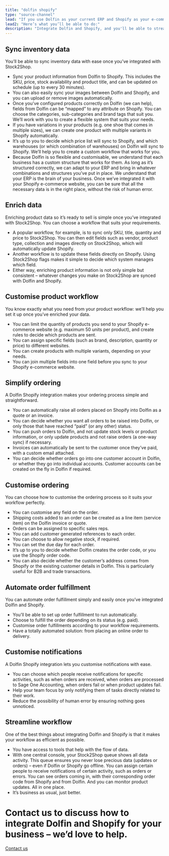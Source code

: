 ```yaml
---
title: "dolfin shopify"
type: "source-channel"
lead: "If you use Dolfin as your current ERP and Shopify as your e-commerce website, it’s important that they can communicate with each other, with ease. That’s where Stock2Shop comes in: a Dolfin Shopify integration will make your business run smoother."
lead2: "Here’s what you’ll be able to do:"
description: "Integrate Dolfin and Shopify, and you'll be able to streamline your workflow, simplify the ordering process and save time - and money. Find out more about how a Dolfin, Shopify Integration can help your business."
---
```


Sync inventory data
-------------------

You’ll be able to sync inventory data with ease once you’ve integrated with Stock2Shop.

*   Sync your product information from Dolfin to Shopify. This includes the SKU, price, stock availability and product title, and can be updated on schedule (up to every 30 minutes).
*   You can also easily sync your images between Dolfin and Shopify, and you can upload or remove images automatically.
*   Once you’ve configured products correctly on Dolfin (we can help), fields from Dolfin can be “mapped” to any attribute on Shopify. You can choose the categories, sub-categories and brand tags that suit you. We’ll work with you to create a flexible system that suits your needs.
*   If you have variations in your products (e.g. one shoe that comes in multiple sizes), we can create one product with multiple variants in Shopify automatically.
*   It’s up to you to decide which price list will sync to Shopify, and which warehouses (or which combination of warehouses) on Dolfin will sync to Shopify. We’ll help you to create a custom workflow that works for you.
*   Because Dolfin is so flexible and customisable, we understand that each business has a custom structure that works for them. As long as it’s structured correctly, we can adapt to your ERP and bring in whatever combinations and structures you’ve put in place. We understand that your ERP is the brain of your business. Once we’ve integrated it with your Shopify e-commerce website, you can be sure that all the necessary data is in the right place, without the risk of human error.

Enrich data
-----------

Enriching product data so it’s ready to sell is simple once you’ve integrated with Stock2Shop. You can choose a workflow that suits your requirements.

*   A popular workflow, for example, is to sync only SKU, title, quantity and price to Stock2Shop. You can then edit fields such as vendor, product type, collection and images directly on Stock2Shop, which will automatically update Shopify.
*   Another workflow is to update these fields directly on Shopify. Using Stock2Shop flags makes it simple to decide which system manages which field.
*   Either way, enriching product information is not only simple but consistent – whatever changes you make on Stock2Shop are synced with Dolfin and Shopify.

Customise product workflow
--------------------------

You know exactly what you need from your product workflow: we’ll help you set it up once you’ve enriched your data.

*   You can limit the quantity of products you send to your Shopify e-commerce website (e.g. maximum 50 units per product), and create rules to decide which products are sent.
*   You can assign specific fields (such as brand, description, quantity or price) to different websites.
*   You can create products with multiple variants, depending on your needs.
*   You can join multiple fields into one field before you sync to your Shopify e-commerce website.

Simplify ordering
-----------------

A Dolfin Shopify integration makes your ordering process simple and straightforward.

*   You can automatically raise all orders placed on Shopify into Dolfin as a quote or an invoice.
*   You can decide whether you want all orders to be raised into Dolfin, or only those that have reached “paid” (or any other) status.
*   You can push orders to Dolfin, and not update stock levels or product information, or only update products and not raise orders (a one-way sync) if necessary.
*   Invoices can automatically be sent to the customer once they’ve paid, with a custom email attached.
*   You can decide whether orders go into one customer account in Dolfin, or whether they go into individual accounts. Customer accounts can be created on the fly in Dolfin if required.

Customise ordering
------------------

You can choose how to customise the ordering process so it suits your workflow perfectly.

*   You can customise any field on the order.
*   Shipping costs added to an order can be created as a line item (service item) on the Dolfin invoice or quote.
*   Orders can be assigned to specific sales reps.
*   You can add customer generated references to each order.
*   You can choose to allow negative stock, if required.
*   You can set the due day for each order.
*   It’s up to you to decide whether Dolfin creates the order code, or you use the Shopify order code.
*   You can also decide whether the customer’s address comes from Shopify or the existing customer details in Dolfin. This is particularly useful for B2B and trade transactions.

Automate order fulfillment
--------------------------

You can automate order fulfillment simply and easily once you’ve integrated Dolfin and Shopify.

*   You’ll be able to set up order fulfillment to run automatically.
*   Choose to fulfill the order depending on its status (e.g. paid).
*   Customise order fulfillments according to your workflow requirements.
*   Have a totally automated solution: from placing an online order to delivery.

Customise notifications
-----------------------

A Dolfin Shopify integration lets you customise notifications with ease.

*   You can choose which people receive notifications for specific activities, such as when orders are received, when orders are processed to Sage One Accounting, when orders fail or when product updates fail.
*   Help your team focus by only notifying them of tasks directly related to their work.
*   Reduce the possibility of human error by ensuring nothing goes unnoticed.

Streamline workflow
-------------------

One of the best things about integrating Dolfin and Shopify is that it makes your workflow as efficient as possible.

*   You have access to tools that help with the flow of data.
*   With one central console, your Stock2Shop queue shows all data activity. This queue ensures you never lose precious data (updates or orders) – even if Dolfin or Shopify go offline. You can assign certain people to receive notifications of certain activity, such as orders or errors. You can see orders coming in, with their corresponding order code from Shopify and from Dolfin. And you can monitor product updates. All in one place.
*   It’s business as usual, just better.

Contact us to discuss how to integrate Dolfin and Shopify for your business – we’d love to help.
================================================================================================

[Contact us](/contact-us "Contact Stock2Shop")
